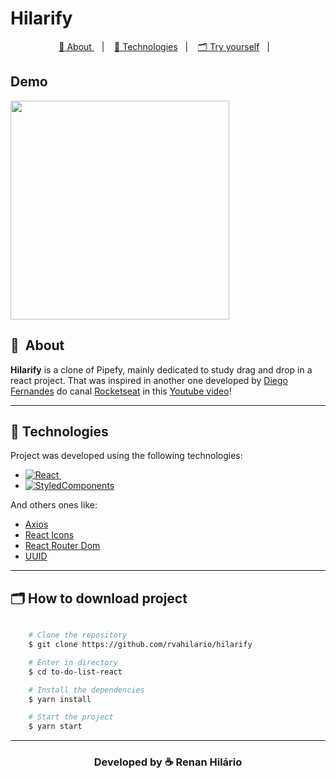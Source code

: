 # Hilarify

<p align="center">
  <a href="#-about">🔖 About </a>&nbsp;&nbsp;&nbsp;|&nbsp;&nbsp;&nbsp;
  <a href="#-technologies">🚀 Technologies</a>&nbsp;&nbsp;&nbsp;|&nbsp;&nbsp;&nbsp;
  <a href="#-how-to-download-project">🗂 Try yourself</a>&nbsp;&nbsp;&nbsp;|&nbsp;&nbsp;&nbsp;
</p>

## Demo

<p>
   <img height="350px" src="">
</p>

## 🔖&nbsp; About

**Hilarify** is a clone of Pipefy, mainly dedicated to study drag and drop in a react project. That was inspired in another one developed by [Diego Fernandes](https://github.com/diego3g#diego-fernandes) do canal [Rocketseat](https://www.youtube.com/c/RocketSeat) in this [Youtube video](https://youtu.be/awRtgpRsdTQ)!

<!-- I've made a lot of changes, mostly in CSS parts forcing me in use of styled-components lib. -->

---

## 🚀 Technologies

Project was developed using the following technologies:

- [![React](https://img.shields.io/badge/-React-05122A?style=flat&logo=react)&nbsp;](https://reactjs.org)
- [![StyledComponents](https://img.shields.io/badge/-Styled_Components-05122A?style=flat&logo=styled-components)](https://styled-components.com/)

And others ones like:

- [Axios](https://github.com/axios/axios)
- [React Icons](https://react-icons.github.io/react-icons)
- [React Router Dom](https://v5.reactrouter.com/web/guides/quick-start)
- [UUID](https://github.com/uuidjs/uuid#readme)

---

## 🗂 How to download project

```bash

    # Clone the repository
    $ git clone https://github.com/rvahilario/hilarify

    # Enter in directory
    $ cd to-do-list-react

    # Install the dependencies
    $ yarn install

    # Start the project
    $ yarn start
```

---

<h3 align="center">Developed by ☕ Renan Hilário </h3>
